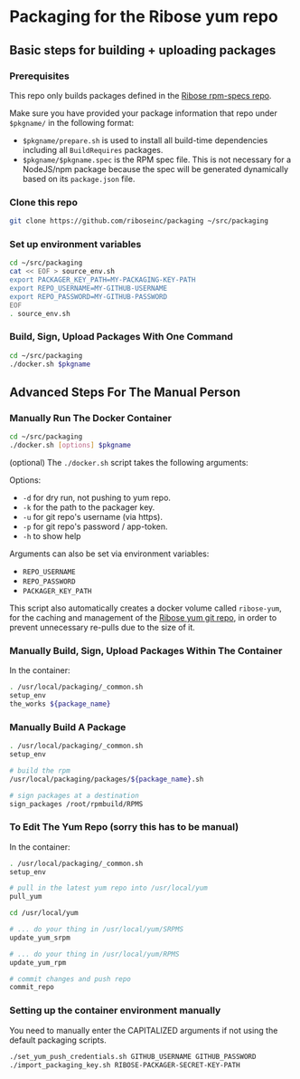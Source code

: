 # Packaging for the Ribose yum repo

## Basic steps for building + uploading packages

### Prerequisites

This repo only builds packages defined in
the [Ribose rpm-specs repo](https://github.com/riboseinc/rpm-specs).

Make sure you have provided your package information that repo under
`$pkgname/` in the following format:

* `$pkgname/prepare.sh` is used to install all build-time dependencies
  including all `BuildRequires` packages.
* `$pkgname/$pkgname.spec` is the RPM spec file. This is not necessary
  for a NodeJS/npm package because the spec will be generated dynamically
  based on its `package.json` file.


### Clone this repo

```sh
git clone https://github.com/riboseinc/packaging ~/src/packaging
```

### Set up environment variables

```sh
cd ~/src/packaging
cat << EOF > source_env.sh
export PACKAGER_KEY_PATH=MY-PACKAGING-KEY-PATH
export REPO_USERNAME=MY-GITHUB-USERNAME
export REPO_PASSWORD=MY-GITHUB-PASSWORD
EOF
. source_env.sh
```

### Build, Sign, Upload Packages With One Command

``` sh
cd ~/src/packaging
./docker.sh $pkgname
```



## Advanced Steps For The Manual Person

### Manually Run The Docker Container

``` sh
cd ~/src/packaging
./docker.sh [options] $pkgname
```

(optional) The `./docker.sh` script takes the following arguments:

Options:
* `-d` for dry run, not pushing to yum repo.
* `-k` for the path to the packager key.
* `-u` for git repo's username (via https).
* `-p` for git repo's password / app-token.
* `-h` to show help

Arguments can also be set via environment variables:
- `REPO_USERNAME`
- `REPO_PASSWORD`
- `PACKAGER_KEY_PATH`

This script also automatically creates a docker volume called `ribose-yum`,
for the caching and management of the
[Ribose yum git repo](https://github.com/riboseinc/yum), in order to
prevent unnecessary re-pulls due to the size of it.


### Manually Build, Sign, Upload Packages Within The Container

In the container:
``` sh
. /usr/local/packaging/_common.sh
setup_env
the_works ${package_name}
```


### Manually Build A Package

```sh
. /usr/local/packaging/_common.sh
setup_env

# build the rpm
/usr/local/packaging/packages/${package_name}.sh

# sign packages at a destination
sign_packages /root/rpmbuild/RPMS
```


### To Edit The Yum Repo (sorry this has to be manual)

In the container:
``` sh
. /usr/local/packaging/_common.sh
setup_env

# pull in the latest yum repo into /usr/local/yum
pull_yum

cd /usr/local/yum

# ... do your thing in /usr/local/yum/SRPMS
update_yum_srpm

# ... do your thing in /usr/local/yum/RPMS
update_yum_rpm

# commit changes and push repo
commit_repo
```

### Setting up the container environment manually

You need to manually enter the CAPITALIZED arguments if not using the
default packaging scripts.

``` sh
./set_yum_push_credentials.sh GITHUB_USERNAME GITHUB_PASSWORD
./import_packaging_key.sh RIBOSE-PACKAGER-SECRET-KEY-PATH
```


